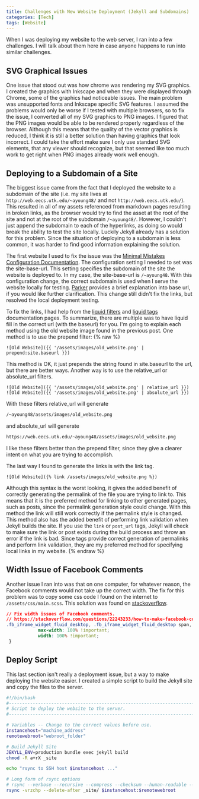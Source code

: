 ```yaml
---
title: Challenges with New Website Deployment (Jekyll and Subdomains)
categories: [Tech]
tags: [Website]
---
```


When I was deploying my website to the web server, I ran into a few challenges. 
I will talk about them here in case anyone happens to run into similar 
challenges.

## SVG Graphical Issues
One issue that stood out was how chrome was rendering my SVG graphics. I 
created the graphics with Inkscape and when they were displayed through Chrome, 
some of the graphics had noticeable issues. The main problem was unsupported 
fonts and Inkscape specific SVG features. I assumed the problems would only be 
worse if I tested with multiple browsers, so to fix the issue, I converted all 
of my SVG graphics to PNG images. I figured that the PNG images would be able 
to be rendered properly regardless of the browser. Although this means that the 
quality of the vector graphics is reduced, I think it is still a better 
solution than having graphics that look incorrect. I could take the effort make 
sure I only use standard SVG elements, that any viewer should recognize, but 
that seemed like too much work to get right when PNG images already work well 
enough.

## Deploying to a Subdomain of a Site
The biggest issue came from the fact that I deployed the website to a subdomain 
of the site (i.e. my site lives at `http://web.eecs.utk.edu/~ayoung48/` and not 
`http://web.eecs.utk.edu/`). This resulted in all of my assets referenced from 
markdown pages resulting in broken links, as the browser would try to find the 
asset at the root of the site and not at the root of the subdomain 
`/~ayoung48/`. However, I couldn't just append the subdomain to each of the 
hyperlinks, as doing so would break the ability to test the site locally. 
Luckily Jekyll already has a solution for this problem. Since the situation of 
deploying to a subdomain is less common, it was harder to find good information 
explaining the solution.

The first website I used to fix the issue was the [Minimal Mistakes 
Configuration Documentation](https://mmistakes.github.io/minimal-mistakes/docs/configuration/#site-base-url).
The configuration setting I needed to set was the site-base-url. This setting 
specifies the subdomain of the site the website is deployed to. In my case, the 
site-base-url is `/~ayoung48`. With this configuration change, the correct 
subdomain is used when I serve the website locally for testing. 
[Parker](https://byparker.com/blog/2014/clearing-up-confusion-around-baseurl/) 
provides a brief explanation into base url, if you would like further 
clarification. This change still didn't fix the links, but resolved the local 
deployment testing.

To fix the links, I had help from the [liquid 
filters](https://jekyllrb.com/docs/liquid/filters/) and [liquid 
tags](https://jekyllrb.com/docs/liquid/tags/) documentation pages. To 
summarize, there are multiple was to have liquid fill in the correct url (with 
the baseurl) for you. I'm going to explain each method using the old website 
image found in the previous post. One method is to use the prepend filter:
{% raw %}
```liquid
![Old Website]({{ '/assets/images/old_website.png' | prepend:site.baseurl }})
```
This method is OK, it just prepends the string found in site.baseurl to the 
url, but there are better ways. Another way is to use the relative_url or 
absolute_url filters.
```liquid
![Old Website]({{ '/assets/images/old_website.png' | relative_url }})
![Old Website]({{ '/assets/images/old_website.png' | absolute_url }})
```
With these filters relative_url will generate
```txt
/~ayoung48/assets/images/old_website.png
```
and absolute_url will generate
```txt
https://web.eecs.utk.edu/~ayoung48/assets/images/old_website.png
```
I like these filters better than the prepend filter, since they give a clearer 
intent on what you are trying to accomplish.

The last way I found to generate the links is with the link tag.
```liquid
![Old Website]({% link /assets/images/old_website.png %})
```
Although this syntax is the worst looking, it gives the added benefit of 
correctly generating the permalink of the file you are trying to link to. This 
means that it is the preferred method for linking to other generated pages, 
such as posts, since the permalink generation style could change. With this 
method the link will still work correctly if the permalink style is changed. 
This method also has the added benefit of performing link validation when 
Jekyll builds the site. If you use the `link` or `post_url` tags, Jekyll will 
check to make sure the link or post exists during the build process and throw 
an error if the link is bad. Since tags provide correct generation of 
permalinks and perform link validation, they are my preferred method for 
specifying local links in my website.
{% endraw %}

## Width Issue of Facebook Comments
Another issue I ran into was that on one computer, for whatever reason, the 
Facebook comments would not take up the correct width. The fix for this problem 
was to copy some css code I found on the internet to `/assets/css/main.scss`. 
This solution was found on 
[stackoverflow](https://stackoverflow.com/questions/22243233/how-to-make-facebook-comment-box-width-100-2014).
```css
// Fix width issues of Facebook comments.
// https://stackoverflow.com/questions/22243233/how-to-make-facebook-comment-box-width-100-2014
.fb_iframe_widget_fluid_desktop, .fb_iframe_widget_fluid_desktop span, .fb_iframe_widget_fluid_desktop iframe {
            max-width: 100% !important;
            width: 100% !important;
 }
```

## Deploy Script
This last section isn't really a deployment issue, but a way to make deploying 
the website easier. I created a simple script to build the Jekyll site and copy 
the files to the server.
```bash
#!/bin/bash
#-------------------------------------------------------------------------------
# Script to deploy the website to the server.
#-------------------------------------------------------------------------------

# Variables -- Change to the correct values before use.
instancehost="machine_address"
remotewebroot="webroot_folder"

# Build Jekyll Site
JEKYLL_ENV=production bundle exec jekyll build
chmod -R a+rX _site

echo "rsync to SSH host $instancehost ..."

# Long form of rsync options
# rsync --verbose --recursive --compress --checksum --human-readable --perms --delete-after`
rsync -vrzchp --delete-after _site/ $instancehost:$remotewebroot
```
